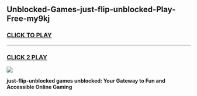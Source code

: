 
## Unblocked-Games-just-flip-unblocked-Play-Free-my9kj
<h3>
<a href="https://premium76.site?title=just-flip-unblocked&ref=19M">CLICK TO PLAY</a></h3>
<hr>

<h3>
<a href="https://premium76.site?title=just-flip-unblocked&ref=19M">CLICK 2 PLAY</a>
  
</h3>

<a href="https://premium76.site?title=just-flip-unblocked&ref=19M"><img src="https://clearcache.store/games.png"></a>


**just-flip-unblocked games unblocked: Your Gateway to Fun and Accessible Online Gaming**
